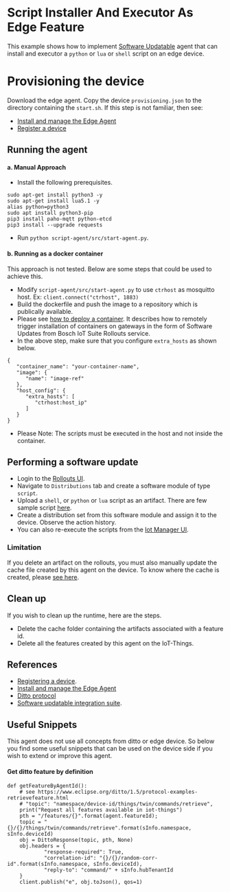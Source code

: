 # Script Installer And Executor As Edge Feature
This example shows how to implement [Software Updatable](https://vorto.eclipseprojects.io/#/details/org.eclipse.hawkbit.swupdatable:SoftwareUpdatable:2.0.0) agent that can install and executor a `python` or `lua` or `shell` script on an edge device.


# Provisioning the device
Download the edge agent. Copy the device `provisioning.json` to the directory containing the `start.sh`. If this step is not familiar, then see:
* [Install and manage the Edge Agent](https://docs.bosch-iot-suite.com/edge/index.html#109641.htm)
* [Register a device](https://docs.bosch-iot-suite.com/device-management/Register-a-device-via-the-Bosch-IoT-Manager-UI.html)

## Running the agent

#### a. Manual Approach

- Install the following prerequisites.

```
sudo apt-get install python3 -y
sudo apt-get install lua5.1 -y
alias python=python3
sudo apt install python3-pip
pip3 install paho-mqtt python-etcd
pip3 install --upgrade requests
```
- Run `python script-agent/src/start-agent.py`.

#### b. Running as a docker container
This approach is not tested. Below are some steps that could be used to achieve this.

* Modify `script-agent/src/start-agent.py` to use `ctrhost` as mosquitto host. Ex: ```client.connect("ctrhost", 1883)```
* Build the dockerfile and push the image to a repository which is publically available.
* Please see [how to deploy a container](https://docs.bosch-iot-suite.com/edge/index.html#109664.htm). It describes how to remotely trigger installation of containers on gateways in the form of Software Updates from Bosch IoT Suite Rollouts service.
* In the above step, make sure that you configure `extra_hosts` as shown below.

```
{
   "container_name": "your-container-name",
   "image": {
      "name": "image-ref"
   },
   "host_config": {
      "extra_hosts": [
         "ctrhost:host_ip"
      ]
   }
}
```
* Please Note: The scripts must be executed in the host and not inside the container.

## Performing a software update
- Login to the [Rollouts UI](https://console.eu1.bosch-iot-rollouts.com/).
- Navigate to `Distributions` tab and create a software module of type `script`.
- Upload a `shell`, or `python` or `lua` script as an artifact. There are few sample script [here](./demo-lua-scripts/).
- Create a distribution set from this software module and assign it to the device. Observe the action history.
- You can also re-execute the scripts from the [Iot Manager UI](https://console.manager.eu-1.bosch-iot-suite.com/ui). 

### Limitation
If you delete an artifact on the rollouts, you must also manually update the cache file created by this agent on the device. To know where the cache is created, please [see here](./script-agent/src/softwareFeatureCache.py).

## Clean up
If you wish to clean up the runtime, here are the steps.
- Delete the cache folder containing the artifacts associated with a feature id.
- Delete all the features created by this agent on the IoT-Things.

## References
* [Registering a device](https://docs.bosch-iot-suite.com/device-management/Register-a-device-via-the-Bosch-IoT-Manager-UI.html).
* [Install and manage the Edge Agent](https://docs.bosch-iot-suite.com/edge/index.html#109641.htm)
* [Ditto protocol](https://www.eclipse.org/ditto/1.5/protocol-specification-things-create-or-modify.html)
* [Software updatable integration suite](https://docs.bosch-iot-suite.com/device-management/SoftwareUpdatable-feature-detailed-specification-and-integration-guide.html).

## Useful Snippets

This agent does not use all concepts from ditto or edge device. So below you find some useful snippets that can be used on the device side if you wish to extend or improve this agent.

#### Get ditto feature by definition

```
def getFeatureByAgentId():
    # see https://www.eclipse.org/ditto/1.5/protocol-examples-retrievefeature.html
    # "topic": "namespace/device-id/things/twin/commands/retrieve",
    print("Request all features available in iot-things")
    pth = "/features/{}".format(agent.featureId);
    topic = "{}/{}/things/twin/commands/retrieve".format(sInfo.namespace, sInfo.deviceId)
    obj = DittoResponse(topic, pth, None)
    obj.headers = {
            "response-required": True,
            "correlation-id": "{}/{}/random-corr-id".format(sInfo.namespace, sInfo.deviceId),
            "reply-to": "command/" + sInfo.hubTenantId
    }
    client.publish("e", obj.toJson(), qos=1)
```

